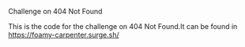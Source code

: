 Challenge on 404 Not Found

This is the code for the challenge on 404 Not Found.It can be found in https://foamy-carpenter.surge.sh/
